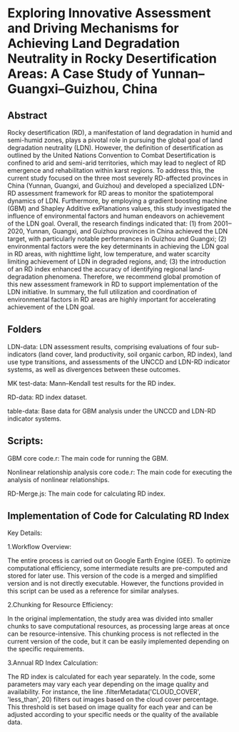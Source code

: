 # Exploring Innovative Assessment and Driving Mechanisms for Achieving Land Degradation Neutrality in Rocky Desertification Areas: A Case Study of Yunnan–Guangxi–Guizhou, China

## Abstract
Rocky desertification (RD), a manifestation of land degradation in humid and semi-humid zones, plays a pivotal role in pursuing the global goal of land degradation neutrality (LDN). However, the definition of desertification as outlined by the United Nations Convention to Combat Desertification is confined to arid and semi-arid territories, which may lead to neglect of RD emergence and rehabilitation within karst regions. To address this, the current study focused on the three most severely RD-affected provinces in China (Yunnan, Guangxi, and Guizhou) and developed a specialized LDN-RD assessment framework for RD areas to monitor the spatiotemporal dynamics of LDN. Furthermore, by employing a gradient boosting machine (GBM) and Shapley Additive exPlanations values, this study investigated the influence of environmental factors and human endeavors on achievement of the LDN goal. Overall, the research findings indicated that: (1) from 2001‒2020, Yunnan, Guangxi, and Guizhou provinces in China achieved the LDN target, with particularly notable performances in Guizhou and Guangxi; (2) environmental factors were the key determinants in achieving the LDN goal in RD areas, with nighttime light, low temperature, and water scarcity limiting achievement of LDN in degraded regions, and; (3) the introduction of an RD index enhanced the accuracy of identifying regional land-degradation phenomena. Therefore, we recommend global promotion of this new assessment framework in RD to support implementation of the LDN initiative. In summary, the full utilization and coordination of environmental factors in RD areas are highly important for accelerating achievement of the LDN goal.

## Folders
LDN-data: LDN assessment results, comprising evaluations of four sub-indicators (land cover, land productivity, soil organic carbon, RD index), land use type transitions, and assessments of the UNCCD and LDN-RD indicator systems, as well as divergences between these outcomes.

MK test-data: Mann–Kendall test results for the RD index.

RD-data: RD index dataset.

table-data: Base data for GBM analysis under the UNCCD and LDN-RD indicator systems.

## Scripts:
GBM core code.r: The main code for running the GBM.

Nonlinear relationship analysis core code.r: The main code for executing the analysis of nonlinear relationships.

RD-Merge.js: The main code for calculating RD index.

## Implementation of Code for Calculating RD Index

Key Details:

1.Workflow Overview:

The entire process is carried out on Google Earth Engine (GEE). To optimize computational efficiency, some intermediate results are pre-computed and stored for later use. This version of the code is a merged and simplified version and is not directly executable. However, the functions provided in this script can be used as a reference for similar analyses.

2.Chunking for Resource Efficiency:

In the original implementation, the study area was divided into smaller chunks to save computational resources, as processing large areas at once can be resource-intensive. This chunking process is not reflected in the current version of the code, but it can be easily implemented depending on the specific requirements.

3.Annual RD Index Calculation:

The RD index is calculated for each year separately. In the code, some parameters may vary each year depending on the image quality and availability. For instance, the line .filterMetadata('CLOUD_COVER', 'less_than', 20) filters out images based on the cloud cover percentage. This threshold is set based on image quality for each year and can be adjusted according to your specific needs or the quality of the available data.
